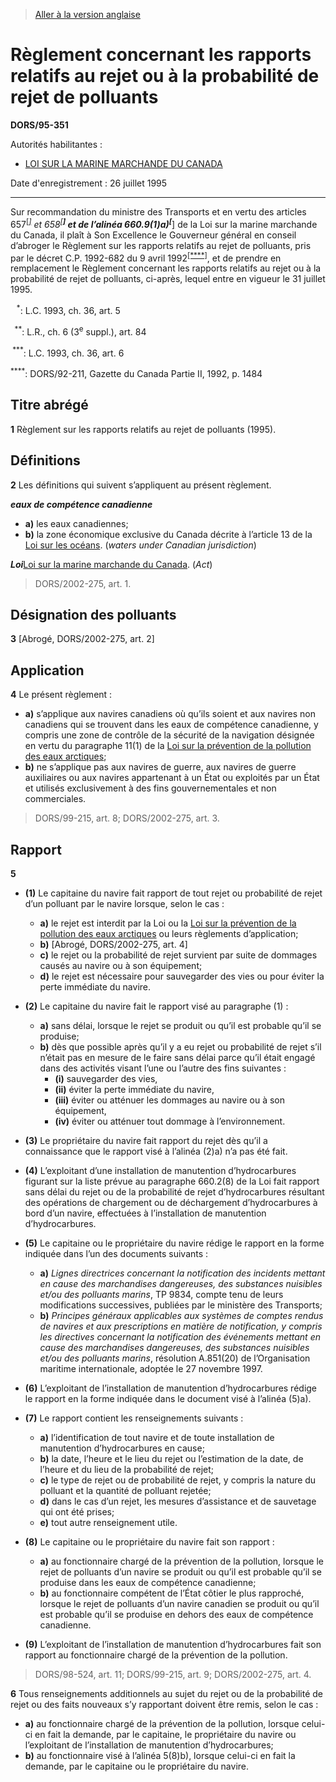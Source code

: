 > [Aller à la version anglaise](/en/Regulations/Statutory%20Orders%20and%20Regulations/95/351.md)

# Règlement concernant les rapports relatifs au rejet ou à la probabilité de rejet de polluants

**DORS/95-351**

Autorités habilitantes : 
- [LOI SUR LA MARINE MARCHANDE DU CANADA](/fr/Lois/Lois%20révisées%20du%20Canada/S/S-9.md)

Date d'enregistrement : 26 juillet 1995

----------

Sur recommandation du ministre des Transports et en vertu des articles 657<sup><a href='#footnotestar1_f'>[*]</a></sup> et 658<sup><a href='#footnotestar2_f'>[**]</a></sup> et de l’alinéa 660.9(1)a)<sup><a href='#footnotestar3_f'>[***]</a></sup> de la Loi sur la marine marchande du Canada, il plaît à Son Excellence le Gouverneur général en conseil d’abroger le Règlement sur les rapports relatifs au rejet de polluants, pris par le décret C.P. 1992-682 du 9 avril 1992<sup><a href='#footnotestar4_f'>[****]</a></sup>, et de prendre en remplacement le Règlement concernant les rapports relatifs au rejet ou à la probabilité de rejet de polluants, ci-après, lequel entre en vigueur le 31 juillet 1995.

<a name='footnotestar1_f'><sup>   *</sup></a>: L.C. 1993, ch. 36, art. 5<br />

<a name='footnotestar2_f'><sup>  **</sup></a>: L.R., ch. 6 (3<sup>e</sup> suppl.), art. 84<br />

<a name='footnotestar3_f'><sup> ***</sup></a>: L.C. 1993, ch. 36, art. 6<br />

<a name='footnotestar4_f'><sup>****</sup></a>: DORS/92-211, Gazette du Canada Partie II, 1992, p. 1484<br />




## Titre abrégé


**1** Règlement sur les rapports relatifs au rejet de polluants (1995).




## Définitions


**2** Les définitions qui suivent s’appliquent au présent règlement.

***eaux de compétence canadienne***
- **a)** les eaux canadiennes;
- **b)** la zone économique exclusive du Canada décrite à l’article 13 de la [Loi sur les océans](/fr/Lois/Lois%20du%20Canada/1996/ch.%2031.md). (*waters under Canadian jurisdiction*)

***Loi***[Loi sur la marine marchande du Canada](/fr/Lois/Lois%20révisées%20du%20Canada/S/S-9.md). (*Act*) 
> DORS/2002-275, art. 1.





## Désignation des polluants


**3** [Abrogé, DORS/2002-275, art. 2]




## Application


**4** Le présent règlement :
- **a)** s’applique aux navires canadiens où qu’ils soient et aux navires non canadiens qui se trouvent dans les eaux de compétence canadienne, y compris une zone de contrôle de la sécurité de la navigation désignée en vertu du paragraphe 11(1) de la [Loi sur la prévention de la pollution des eaux arctiques](/fr/Lois/Lois%20révisées%20du%20Canada/A/A-12.md);
- **b)** ne s’applique pas aux navires de guerre, aux navires de guerre auxiliaires ou aux navires appartenant à un État ou exploités par un État et utilisés exclusivement à des fins gouvernementales et non commerciales.
> DORS/99-215, art. 8; DORS/2002-275, art. 3.





## Rapport


**5** 

- **(1)** Le capitaine du navire fait rapport de tout rejet ou probabilité de rejet d’un polluant par le navire lorsque, selon le cas :
	- **a)** le rejet est interdit par la Loi ou la [Loi sur la prévention de la pollution des eaux arctiques](/fr/Lois/Lois%20révisées%20du%20Canada/A/A-12.md) ou leurs règlements d’application;
	- **b)** [Abrogé, DORS/2002-275, art. 4]
	- **c)** le rejet ou la probabilité de rejet survient par suite de dommages causés au navire ou à son équipement;
	- **d)** le rejet est nécessaire pour sauvegarder des vies ou pour éviter la perte immédiate du navire.

- **(2)** Le capitaine du navire fait le rapport visé au paragraphe (1) :
	- **a)** sans délai, lorsque le rejet se produit ou qu’il est probable qu’il se produise;
	- **b)** dès que possible après qu’il y a eu rejet ou probabilité de rejet s’il n’était pas en mesure de le faire sans délai parce qu’il était engagé dans des activités visant l’une ou l’autre des fins suivantes :
		- **(i)** sauvegarder des vies,
		- **(ii)** éviter la perte immédiate du navire,
		- **(iii)** éviter ou atténuer les dommages au navire ou à son équipement,
		- **(iv)** éviter ou atténuer tout dommage à l’environnement.

- **(3)** Le propriétaire du navire fait rapport du rejet dès qu’il a connaissance que le rapport visé à l’alinéa (2)a) n’a pas été fait.

- **(4)** L’exploitant d’une installation de manutention d’hydrocarbures figurant sur la liste prévue au paragraphe 660.2(8) de la Loi fait rapport sans délai du rejet ou de la probabilité de rejet d’hydrocarbures résultant des opérations de chargement ou de déchargement d’hydrocarbures à bord d’un navire, effectuées à l’installation de manutention d’hydrocarbures.

- **(5)** Le capitaine ou le propriétaire du navire rédige le rapport en la forme indiquée dans l’un des documents suivants :
	- **a)** *Lignes directrices concernant la notification des incidents mettant en cause des marchandises dangereuses, des substances nuisibles et/ou des polluants marins*, TP 9834, compte tenu de leurs modifications successives, publiées par le ministère des Transports;
	- **b)** *Principes généraux applicables aux systèmes de comptes rendus de navires et aux prescriptions en matière de notification, y compris les directives concernant la notification des événements mettant en cause des marchandises dangereuses, des substances nuisibles et/ou des polluants marins*, résolution A.851(20) de l’Organisation maritime internationale, adoptée le 27 novembre 1997.

- **(6)** L’exploitant de l’installation de manutention d’hydrocarbures rédige le rapport en la forme indiquée dans le document visé à l’alinéa (5)a).

- **(7)** Le rapport contient les renseignements suivants :
	- **a)** l’identification de tout navire et de toute installation de manutention d’hydrocarbures en cause;
	- **b)** la date, l’heure et le lieu du rejet ou l’estimation de la date, de l’heure et du lieu de la probabilité de rejet;
	- **c)** le type de rejet ou de probabilité de rejet, y compris la nature du polluant et la quantité de polluant rejetée;
	- **d)** dans le cas d’un rejet, les mesures d’assistance et de sauvetage qui ont été prises;
	- **e)** tout autre renseignement utile.

- **(8)** Le capitaine ou le propriétaire du navire fait son rapport :
	- **a)** au fonctionnaire chargé de la prévention de la pollution, lorsque le rejet de polluants d’un navire se produit ou qu’il est probable qu’il se produise dans les eaux de compétence canadienne;
	- **b)** au fonctionnaire compétent de l’État côtier le plus rapproché, lorsque le rejet de polluants d’un navire canadien se produit ou qu’il est probable qu’il se produise en dehors des eaux de compétence canadienne.

- **(9)** L’exploitant de l’installation de manutention d’hydrocarbures fait son rapport au fonctionnaire chargé de la prévention de la pollution.
> DORS/98-524, art. 11; DORS/99-215, art. 9; DORS/2002-275, art. 4.




**6** Tous renseignements additionnels au sujet du rejet ou de la probabilité de rejet ou des faits nouveaux s’y rapportant doivent être remis, selon le cas :
- **a)** au fonctionnaire chargé de la prévention de la pollution, lorsque celui-ci en fait la demande, par le capitaine, le propriétaire du navire ou l’exploitant de l’installation de manutention d’hydrocarbures;
- **b)** au fonctionnaire visé à l’alinéa 5(8)b), lorsque celui-ci en fait la demande, par le capitaine ou le propriétaire du navire.


